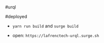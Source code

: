 #urql

#deployed

* `yarn run build` and `surge build`

* open: `https://lafrenctech-urql.surge.sh`

